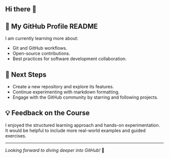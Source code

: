 ## Hi there 👋
## 🚀 My GitHub Profile README
I am currently learning more about:
- Git and GitHub workflows.
- Open-source contributions.
- Best practices for software development collaboration.

## 🎯 Next Steps
- Create a new repository and explore its features.
- Continue experimenting with markdown formatting.
- Engage with the GitHub community by starring and following projects.

## 💡 Feedback on the Course
I enjoyed the structured learning approach and hands-on experimentation. It would be helpful to include more real-world examples and guided exercises.

---
*Looking forward to diving deeper into GitHub!* 🚀
<!--
**sh1vmani/sh1vmani** is a ✨ _special_ ✨ repository because its `README.md` (this file) appears on your GitHub profile.

Here are some ideas to get you started:

- 🔭 I’m currently working on ...
- 🌱 I’m currently learning ...
- 👯 I’m looking to collaborate on ...
- 🤔 I’m looking for help with ...
- 💬 Ask me about ...
- 📫 How to reach me: ...
- 😄 Pronouns: ...
- ⚡ Fun fact: ...
-->
